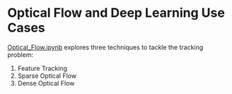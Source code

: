 # Optical Flow and Deep Learning Use Cases

[Optical_Flow.ipynb](Optical_Flow.ipynb) explores three techniques to tackle the tracking problem:

1. Feature Tracking
2. Sparse Optical Flow
3. Dense Optical Flow
